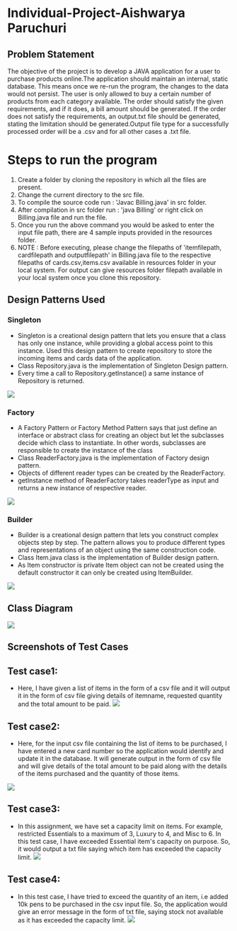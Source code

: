 
# Individual-Project-Aishwarya Paruchuri

## Problem Statement
The objective of the project is to develop a JAVA application for a user to purchase products online.The application should maintain an internal, static database. This means once we re-run the program, the changes to the data would not persist. The user is only allowed to buy a certain number of products from each category available. The order should satisfy the given requirements, and if it does, a bill amount should be generated. If the order does not satisfy the requirements, an output.txt file should be generated, stating the limitation should be generated.Output file type for a successfully processed order will be a .csv and for all other cases a .txt file.

# Steps to run the program
1. Create a folder by cloning the repository in which all the files are present.
2. Change the current directory to the src file.
3. To compile the source code run :  'Javac Billing.java' in src folder.
4. After compilation in src folder run : 'java Billing' or right click on Billing.java file and run the file.
5. Once you run the above command you would be asked to enter the input file path, there are 4 sample inputs provided in the resources folder.
6. NOTE : Before executing, please change the filepaths of 'itemfilepath, cardfilepath and outputfilepath' in  Billing.java file to the respective filepaths of cards.csv,items.csv available in resources folder in your local system. For output can give resources folder filepath available in your local system once you clone this repository.

## Design Patterns Used
### Singleton
* Singleton is a creational design pattern that lets you ensure that a class has only one instance, 
while providing a global access point to this instance.
Used this design pattern to create repository to store the incoming items and cards data of the application.
* Class Repository.java is the implementation of Singleton Design pattern.
* Every time a call to  Repository.getInstance() a same instance of Repository is returned.

![](https://github.com/gopinathsjsu/individual-project-aishwarya95698/blob/master/singleton.png)

### Factory
* A Factory Pattern or Factory Method Pattern says that just define an interface or abstract class for 
creating an object but let the subclasses decide which class to instantiate. 
In other words, subclasses are responsible to create the instance of the class
* Class ReaderFactory.java is the implementation of Factory design pattern.
* Objects of different reader types can be created by the ReaderFactory.
* getInstance method of ReaderFactory takes readerType as input and returns a new instance of respective reader.

![](https://github.com/gopinathsjsu/individual-project-aishwarya95698/blob/master/Factory.png)

### Builder
* Builder is a creational design pattern that lets you construct complex objects step by step. 
The pattern allows you to produce different types and representations of an object using the same construction code.
* Class Item.java class is the implementation of Builder design pattern.
* As Item constructor is private Item object can not be created using the default constructor it can only be created using ItemBuilder.

![](https://github.com/gopinathsjsu/individual-project-aishwarya95698/blob/master/Builder.png)


## Class Diagram

![](https://github.com/gopinathsjsu/individual-project-aishwarya95698/blob/master/Class_Diagram.jpeg)


## Screenshots of Test Cases

## Test case1:
* Here, I have given a list of items in the form of a csv file and it will output it in the form of csv file giving details of itemname, requested quantity and the total amount to be paid.
![](https://github.com/gopinathsjsu/individual-project-aishwarya95698/blob/master/sample_output1.png)


## Test case2:
* Here, for the input csv file containing the list of items to be purchased, I have entered a new card number so the application would identify and update it in the database. It will generate output in the form of csv file and will give details of the total amount to be paid along with the details of the items purchased and the quantity of those items.

![](https://github.com/gopinathsjsu/individual-project-aishwarya95698/blob/master/sample_output2.png)


## Test case3:
* In this assignment, we have set a capacity limit on items. For example, restricted Essentials to a maximum of 3, Luxury to 4, and Misc to 6. In this test case, I have exceeded Essential item's capacity on purpose. So, it would output a txt file saying which item has exceeded the capacity limit.
![](https://github.com/gopinathsjsu/individual-project-aishwarya95698/blob/master/sample_output3.png)


## Test case4:
* In this test case, I have tried to exceed the quantity of an item, i.e added 10k pens to be purchased in the csv input file. So, the application would give an error message in the form of txt file, saying stock not available as it has exceeded the capacity limit.
![](https://github.com/gopinathsjsu/individual-project-aishwarya95698/blob/master/sample_output4.png)









